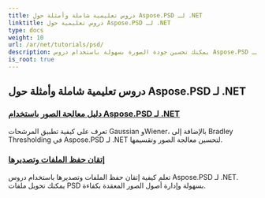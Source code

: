 ```yaml
---
title: دروس تعليمية شاملة وأمثلة حول Aspose.PSD لـ .NET
linktitle: دروس تعليمية حول Aspose.PSD لـ .NET
type: docs
weight: 10
url: /ar/net/tutorials/psd/
description: يمكنك تحسين جودة الصورة بسهولة باستخدام دروس Aspose.PSD لـ .NET. أتقن معالجة الصور، ومعالجة ملفات PSD، والتعامل مع النصوص والخطوط، والمزيد.
is_root: true
---
```


## دروس تعليمية شاملة وأمثلة حول Aspose.PSD لـ .NET 
### [دليل معالجة الصور باستخدام Aspose.PSD لـ .NET](./guide-image-processing/)
تعرف على كيفية تطبيق المرشحات Gaussian وWiener، بالإضافة إلى Bradley Thresholding في Aspose.PSD لـ .NET لتحسين معالجة الصور وتقسيمها.
### [إتقان حفظ الملفات وتصديرها](./mastering-file-saving-and-exporting/)
تعلم كيفية إتقان حفظ الملفات وتصديرها باستخدام دروس Aspose.PSD لـ .NET. يمكنك تحويل ملفات PSD بسهولة وإدارة أصول الصور المعقدة بكفاءة.